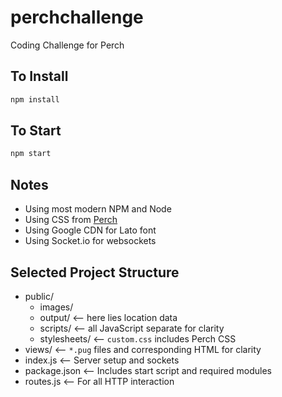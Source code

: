 # perchchallenge

Coding Challenge for Perch

## To Install

```sh
npm install
```

## To Start

```sh
npm start
```

## Notes

* Using most modern NPM and Node
* Using CSS from [Perch](www.perchinteractive.com)
* Using Google CDN for Lato font
* Using Socket.io for websockets

## Selected Project Structure

* public/
  * images/
  * output/  <-- here lies location data
  * scripts/  <-- all JavaScript separate for clarity
  * stylesheets/  <-- `custom.css` includes Perch CSS
* views/  <-- `*.pug` files and corresponding HTML for clarity
* index.js  <-- Server setup and sockets
* package.json  <-- Includes start script and required modules
* routes.js  <-- For all HTTP interaction